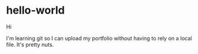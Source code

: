 # hello-world

Hi

I'm learning git so I can upload my portfolio without having to rely on a local file. It's pretty nuts.

